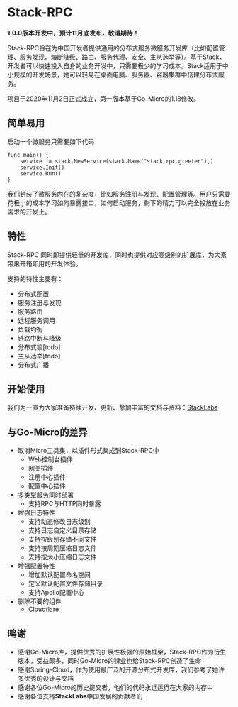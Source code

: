 # Stack-RPC

**1.0.0版本开发中，预计11月底发布，敬请期待！**

Stack-RPC旨在为中国开发者提供通用的分布式服务微服务开发库（比如配置管理、服务发现、熔断降级、路由、服务代理、安全、主从选举等）。基于Stack，开发者可以快速投入自身的业务开发中，只需要极少的学习成本。Stack适用于中小规模的开发场景，她可以轻易在桌面电脑、服务器、容器集群中搭建分布式服务。

项目于2020年11月2日正式成立，第一版本基于Go-Micro的1.18修改。

## 简单易用

启动一个微服务只需要如下代码

```
func main() {
	service := stack.NewService(stack.Name("stack.rpc.greeter"),)
	service.Init()
	service.Run()
}
```

我们封装了微服务内在的复杂度，比如服务注册与发现、配置管理等。用户只需要花极小的成本学习如何暴露接口，如何启动服务，剩下的精力可以完全投放在业务需求的开发上。

## 特性

Stack-RPC 同时即提供轻量的开发库，同时也提供对应高级别的扩展库，为大家带来开箱即用的开发体验。

支持的特性主要有：

- 分布式配置
- 服务注册与发现
- 服务路由
- 远程服务调用
- 负载均衡
- 链路中断与降级
- 分布式锁[todo]
- 主从选举[todo]
- 分布式广播

## 开始使用

我们为一直为大家准备持续开发、更新、愈加丰富的文档与资料：[StackLabs](https://stacklabs.cn/docs/stack-rpc/introduce-cn)

## 与Go-Micro的差异

- 取消Micro工具集，以插件形式集成到Stack-RPC中
  - Web控制台插件
  - 网关插件
  - 注册中心插件
  - 配置中心插件
- 多类型服务同时部署
  - 支持RPC与HTTP同时暴露
- 增强日志特性
  - 支持动态修改日志级别
  - 支持日志自定义目录存储
  - 支持按级别存储不同文件
  - 支持按周期压缩日志文件
  - 支持按大小压缩日志文件
- 增强配置特性
  - 增加默认配置命名空间
  - 定义默认配置文件存储目录
  - 支持Apollo配置中心
- 删除不要的组件
  - Cloudflare

## 鸣谢

- 感谢Go-Micro库，提供优秀的扩展性极强的原始框架，Stack-RPC作为衍生版本，受益颇多，同时Go-Micro的肄业也给Stack-RPC创造了生命
- 感谢Spring-Cloud，作为使用最广泛的开源分布式开发库，我们参考了她许多优秀的设计与文档
- 感谢各位Go-Micro的历史提交者，他们的代码永远运行在大家的内存中
- 感谢各位支持**StackLabs**中国发展的贡献者们